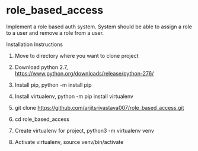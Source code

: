 # role_based_access
Implement a role based auth system. System should be able to assign a role to a user and remove a role from a user.

Installation Instructions

1. Move to directory where you want to clone project

2. Download python 2.7,
https://www.python.org/downloads/release/python-276/

3. Install pip,
python -m install pip

4. Install virtualenv,
python -m pip install virtualenv

5. git clone https://github.com/arjitsrivastava007/role_based_access.git

6. cd role_based_access

7. Create virtualenv for project,
python3 -m virtualenv venv

8. Activate virtualenv,
source venv/bin/activate
